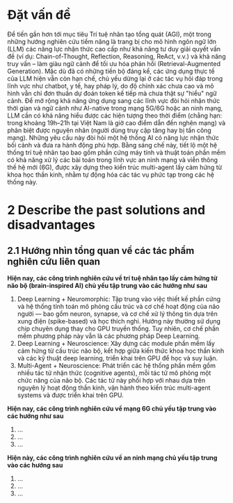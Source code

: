 # Đặt vấn đề
Để tiến gần hơn tới mục tiêu Trí tuệ nhân tạo tổng quát (AGI), một trong những hướng nghiên cứu tiềm năng là trang bị cho mô hình ngôn ngữ lớn (LLM) các năng lực nhận thức cao cấp như khả năng tư duy giải quyết vấn đề (ví dụ: Chain-of-Thought, Reflection, Reasoning, ReAct, v.v.) và khả năng truy vấn – làm giàu ngữ cảnh để tối ưu hóa phản hồi (Retrieval-Augmented Generation). Mặc dù đã có những tiến bộ đáng kể, các ứng dụng thực tế của LLM hiện vẫn còn hạn chế, chủ yếu dừng lại ở các tác vụ hỏi đáp trong lĩnh vực như chatbot, y tế, hay pháp lý, do độ chính xác chưa cao và mô hình vẫn chỉ đơn thuần dự đoán token kế tiếp mà chưa thật sự "hiểu" ngữ cảnh. Để mở rộng khả năng ứng dụng sang các lĩnh vực đòi hỏi nhận thức thời gian và ngữ cảnh như AI-native trong mạng 5G/6G hoặc an ninh mạng, LLM cần có khả năng hiểu được các hiện tượng theo thời điểm (chẳng hạn: trong khoảng 19h–21h tại Việt Nam là giờ cao điểm dẫn đến nghẽn mạng) và phân biệt được nguyên nhân (người dùng truy cập tăng hay bị tấn công mạng). Những yêu cầu này đòi hỏi một hệ thống AI có năng lực nhận thức bối cảnh và đưa ra hành động phù hợp. Bằng sáng chế này, tiết lộ một hệ thống trí tuệ nhân tạo bao gồm phần cứng máy tính và thuật toán phần mềm có khả năng xử lý các bài toán trong lĩnh vực an ninh mạng và viễn thông thế hệ mới (6G), được xây dựng theo kiến trúc multi-agent lấy cảm hứng từ khoa học thần kinh, nhằm tự động hóa các tác vụ phức tạp trong các hệ thống này.


# 2 Describe the past solutions and disadvantages 
## 2.1 Hướng nhìn tổng quan về các tác phẩm nghiên cứu liên quan

**Hiện nay, các công trình nghiên cứu về trí tuệ nhân tạo lấy cảm hứng từ não bộ (brain-inspired AI) chủ yếu tập trung vào các hướng như sau**

1. Deep Learning + Neuromorphic: Tập trung vào việc thiết kế phần cứng và hệ thống tính toán mô phỏng cấu trúc và cơ chế hoạt động của não người — bao gồm neuron, synapse, và cơ chế xử lý thông tin dựa trên xung điện (spike-based) và học thích nghi. Hướng này thường sử dụng chip chuyên dụng thay cho GPU truyền thống. Tuy nhiên, cơ chế phần mềm phương pháp này vẫn là các phương pháp Deep Learning. 
2. Deep Learning + Neuroscience: Xây dựng các module phần mềm lấy cảm hứng từ cấu trúc não bộ, kết hợp giữa kiến thức khoa học thần kinh và các kỹ thuật deep learning, triển khai trên GPU để học và suy luận.
3. Multi-Agent + Neuroscience: Phát triển các hệ thống phần mềm gồm nhiều tác tử nhận thức (cognitive agents), mỗi tác tử mô phỏng một chức năng của não bộ. Các tác tử này phối hợp với nhau dựa trên nguyên lý hoạt động thần kinh, vận hành theo kiến trúc multi-agent systems và được triển khai trên GPU.

**Hiện nay, các công trình nghiên cứu về mạng 6G chủ yếu tập trung vào các hướng như sau**

1. ...
2. ...
3. ...

**Hiện này, các công trình nghiên cứu về an ninh mạng chủ yếu tập trung vào các hướng sau**

1. ...
2. ...
3. ...

